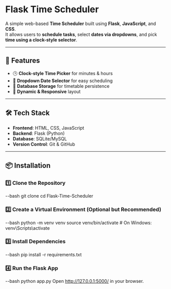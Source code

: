 # Flask Time Scheduler

A simple web-based **Time Scheduler** built using **Flask**, **JavaScript**, and **CSS**.  
It allows users to **schedule tasks**, select **dates via dropdowns**, and pick **time using a clock-style selector**.

---

## 🚀 Features
- 🕒 **Clock-style Time Picker** for minutes & hours  
- 📅 **Dropdown Date Selector** for easy scheduling  
- 💾 **Database Storage** for timetable persistence  
- 🔄 **Dynamic & Responsive** layout  

---

## 🛠 Tech Stack
- **Frontend**: HTML, CSS, JavaScript  
- **Backend**: Flask (Python)  
- **Database**: SQLite/MySQL  
- **Version Control**: Git & GitHub  

---

## 📦 Installation

### 1️⃣ Clone the Repository
--bash
git clone <your-repo-url>
cd Flask-Time-Scheduler

### 2️⃣ Create a Virtual Environment (Optional but Recommended)
--bash
python -m venv venv
source venv/bin/activate  # On Windows: venv\Scripts\activate

### 3️⃣ Install Dependencies
--bash
pip install -r requirements.txt

### 4️⃣ Run the Flask App
--bash
python app.py
Open http://127.0.0.1:5000/ in your browser.
